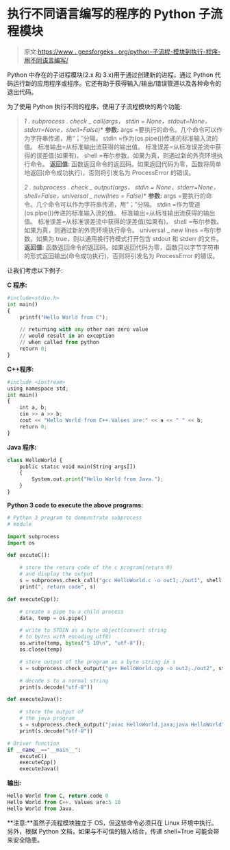 # 执行不同语言编写的程序的 Python 子流程模块

> 原文:[https://www . geesforgeks . org/python-子流程-模块到执行-程序-用不同语言编写/](https://www.geeksforgeeks.org/python-subprocess-module-to-execute-programs-written-in-different-languages/)

Python 中存在的子进程模块(2.x 和 3.x)用于通过创建新的进程，通过 Python 代码运行新的应用程序或程序。它还有助于获得输入/输出/错误管道以及各种命令的退出代码。

为了使用 Python 执行不同的程序，使用了子流程模块的两个功能:

> **1 . subprocess . check _ call(args，* stdin = None，stdout=None，stderr=None，shell=False)**
> **参数:**
> args =要执行的命令。几个命令可以作为字符串传递，用“；”分隔。
> stdin =作为(os.pipe())传递的标准输入流的值。
> 标准输出=从标准输出流获得的输出值。
> 标准误差=从标准误差流中获得的误差值(如果有)。
> shell =布尔参数。如果为真，则通过新的外壳环境执行命令。
> **返回值:**
> 函数返回命令的返回码。如果返回代码为零，函数将简单地返回(命令成功执行)，否则将引发名为 ProcessError 的错误。
> 
> **2 . subprocess . check _ output(args，* stdin = None，stderr=None，shell=False，universal _ newlines = False)**
> **参数:**
> args =要执行的命令。几个命令可以作为字符串传递，用“；”分隔。
> stdin =作为管道(os.pipe())传递的标准输入流的值。
> 标准输出=从标准输出流获得的输出值。
> 标准误差=从标准误差流中获得的误差值(如果有)。
> shell =布尔参数。如果为真，则通过新的外壳环境执行命令。
> universal _ new lines =布尔参数。如果为 true，则以通用换行符模式打开包含 stdout 和 stderr 的文件。
> **返回值:**
> 函数返回命令的返回码。如果返回代码为零，函数只以字节字符串的形式返回输出(命令成功执行)，否则将引发名为 ProcessError 的错误。

让我们考虑以下例子:

**C 程序:**

```py
#include<stdio.h>
int main()
{
    printf("Hello World from C");

    // returning with any other non zero value
    // would result in an exception
    // when called from python
    return 0;
}
```

**C++程序:**

```py
#include <iostream>
using namespace std;
int main()
{
    int a, b;
    cin >> a >> b;
    cout << "Hello World from C++.Values are:" << a << " " << b;
    return 0;
}
```

**Java 程序:**

```py
class HelloWorld {
    public static void main(String args[])
    {
        System.out.print("Hello World from Java.");
    }
}
```

**Python 3 code to execute the above programs:**

```py
# Python 3 program to demonstrate subprocess 
# module

import subprocess
import os

def excuteC():

    # store the return code of the c program(return 0)
    # and display the output
    s = subprocess.check_call("gcc HelloWorld.c -o out1;./out1", shell = True)
    print(", return code", s)

def executeCpp():

    # create a pipe to a child process
    data, temp = os.pipe()

    # write to STDIN as a byte object(convert string
    # to bytes with encoding utf8)
    os.write(temp, bytes("5 10\n", "utf-8"));
    os.close(temp)

    # store output of the program as a byte string in s
    s = subprocess.check_output("g++ HelloWorld.cpp -o out2;./out2", stdin = data, shell = True)

    # decode s to a normal string
    print(s.decode("utf-8"))

def executeJava():

    # store the output of
    # the java program
    s = subprocess.check_output("javac HelloWorld.java;java HelloWorld", shell = True)
    print(s.decode("utf-8"))

# Driver function
if __name__=="__main__":
    excuteC()    
    executeCpp()
    executeJava()
```

**输出:**

```py
Hello World from C, return code 0
Hello World from C++. Values are:5 10
Hello World from Java.

```

**注意:**虽然子流程模块独立于 OS，但这些命令必须只在 Linux 环境中执行。另外，根据 Python 文档，如果与不可信的输入结合，传递 shell=True 可能会带来安全隐患。